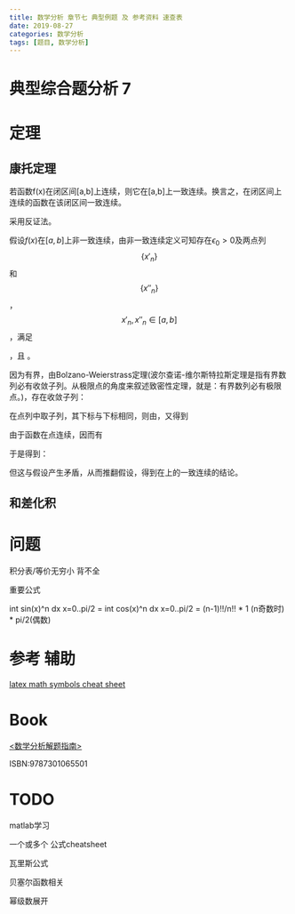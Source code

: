 ```yaml
---
title: 数学分析 章节七 典型例题 及 参考资料 速查表
date: 2019-08-27
categories: 数学分析
tags: [题目, 数学分析]
---
```


# 典型综合题分析 7

# 定理

## 康托定理

若函数f(x)在闭区间[a,b]上连续，则它在[a,b]上一致连续。换言之，在闭区间上连续的函数在该闭区间一致连续。

采用反证法。

假设$f(x)$在$[a,b]$上非一致连续，由非一致连续定义可知存在$\epsilon_0 > 0$及两点列$$\{x'_n\}$$和$$\{x''_n\}$$，$$x'_n,x''_n\in[a,b]$$，满足

$$$$

<!-- more -->

，且 。

因为有界，由Bolzano-Weierstrass定理(波尔查诺-维尔斯特拉斯定理是指有界数列必有收敛子列。从极限点的角度来叙述致密性定理，就是：有界数列必有极限点。)，存在收敛子列：



在点列中取子列，其下标与下标相同，则由，又得到



由于函数在点连续，因而有



于是得到：



但这与假设产生矛盾，从而推翻假设，得到在上的一致连续的结论。


## 和差化积

# 问题

积分表/等价无穷小 背不全

重要公式

int sin(x)^n dx x=0..pi/2 = int cos(x)^n dx x=0..pi/2 = (n-1)!!/n!! * 1 (n奇数时) * pi/2(偶数)

# 参考 辅助

[latex math symbols cheat sheet](https://kapeli.com/cheat_sheets/LaTeX_Math_Symbols.docset/Contents/Resources/Documents/index)

# Book

[<数学分析解题指南>](https://book.douban.com/subject/1239173/)

ISBN:9787301065501

# TODO

matlab学习

一个或多个 公式cheatsheet

瓦里斯公式

贝塞尔函数相关

幂级数展开

